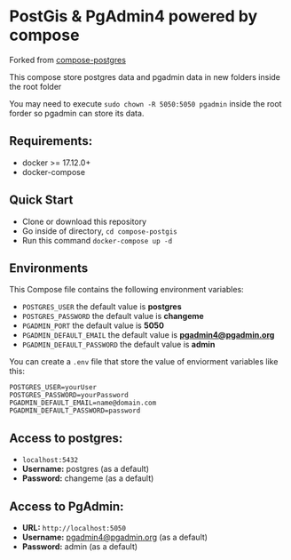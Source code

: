 # PostGis & PgAdmin4 powered by compose
Forked from [compose-postgres](https://github.com/khezen/compose-postgres)

This compose store postgres data and pgadmin data in new folders inside the root folder

You may need to execute `sudo chown -R 5050:5050 pgadmin` inside the root forder so pgadmin can store its data.

## Requirements:
* docker >= 17.12.0+
* docker-compose

## Quick Start
* Clone or download this repository
* Go inside of directory,  `cd compose-postgis`
* Run this command `docker-compose up -d`


## Environments
This Compose file contains the following environment variables:

* `POSTGRES_USER` the default value is **postgres**
* `POSTGRES_PASSWORD` the default value is **changeme**
* `PGADMIN_PORT` the default value is **5050**
* `PGADMIN_DEFAULT_EMAIL` the default value is **pgadmin4@pgadmin.org**
* `PGADMIN_DEFAULT_PASSWORD` the default value is **admin**

You can create a `.env` file that store the value of enviorment variables like this:
```
POSTGRES_USER=yourUser
POSTGRES_PASSWORD=yourPassword
PGADMIN_DEFAULT_EMAIL=name@domain.com
PGADMIN_DEFAULT_PASSWORD=password
```


## Access to postgres: 
* `localhost:5432`
* **Username:** postgres (as a default)
* **Password:** changeme (as a default)

## Access to PgAdmin: 
* **URL:** `http://localhost:5050`
* **Username:** pgadmin4@pgadmin.org (as a default)
* **Password:** admin (as a default)
